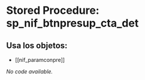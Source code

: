 # Stored Procedure: sp_nif_btnpresup_cta_det

## Usa los objetos:
- [[nif_paramconpre]]

*No code available.*
